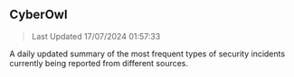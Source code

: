 ## CyberOwl 
> Last Updated 17/07/2024 01:57:33 


A daily updated summary of the most frequent types of security incidents currently being reported from different sources.

